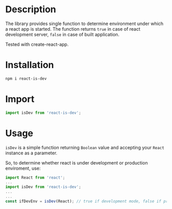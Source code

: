 # Description

The library provides single function to determine environment under which a react app is started. The function returns `true` in case of react development server, `false` in case of built application.

Tested with create-react-app.

# Installation

```bash
npm i react-is-dev
```

# Import

```javascript
import isDev from 'react-is-dev';
```

# Usage

`isDev` is a simple function returning `Boolean` value and accepting your `React` instance as a parameter.

So, to determine whether react is under development or production enviroment, use:
```javascript
import React from 'react';
...
import isDev from 'react-is-dev';
...
...
const ifDevEnv = isDev(React); // true if development mode, false if production
```
